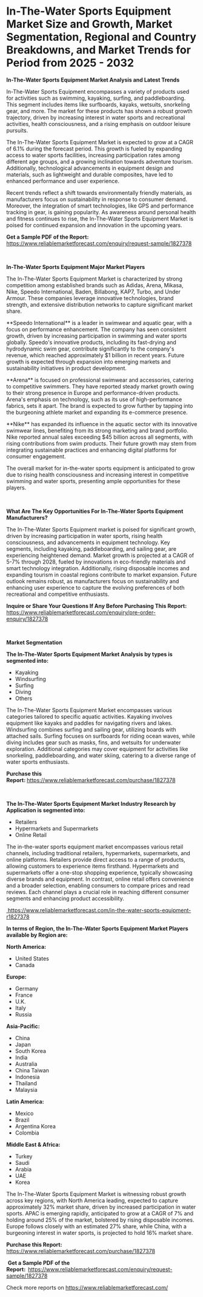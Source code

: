 <p><h1>In-The-Water Sports Equipment Market Size and Growth, Market Segmentation, Regional and Country Breakdowns, and Market Trends for Period from 2025 -  2032</h1></p><p><strong>In-The-Water Sports Equipment Market Analysis and Latest Trends</strong></p>
<p><p>In-The-Water Sports Equipment encompasses a variety of products used for activities such as swimming, kayaking, surfing, and paddleboarding. This segment includes items like surfboards, kayaks, wetsuits, snorkeling gear, and more. The market for these products has shown a robust growth trajectory, driven by increasing interest in water sports and recreational activities, health consciousness, and a rising emphasis on outdoor leisure pursuits.</p><p>The In-The-Water Sports Equipment Market is expected to grow at a CAGR of 6.1% during the forecast period. This growth is fueled by expanding access to water sports facilities, increasing participation rates among different age groups, and a growing inclination towards adventure tourism. Additionally, technological advancements in equipment design and materials, such as lightweight and durable composites, have led to enhanced performance and user experience.</p><p>Recent trends reflect a shift towards environmentally friendly materials, as manufacturers focus on sustainability in response to consumer demand. Moreover, the integration of smart technologies, like GPS and performance tracking in gear, is gaining popularity. As awareness around personal health and fitness continues to rise, the In-The-Water Sports Equipment Market is poised for continued expansion and innovation in the upcoming years.</p></p>
<p><strong>Get a Sample PDF of the Report:&nbsp;</strong> <a href="https://www.reliablemarketforecast.com/enquiry/request-sample/1827378?utm_campaign=2314&utm_medium=2&utm_source=Github&utm_content=ia&utm_term=28022025&utm_id=in-the-water-sports-equipment">https://www.reliablemarketforecast.com/enquiry/request-sample/1827378</a></p>
<p>&nbsp;</p>
<p><strong>In-The-Water Sports Equipment Major Market Players</strong></p>
<p><p>The In-The-Water Sports Equipment Market is characterized by strong competition among established brands such as Adidas, Arena, Mikasa, Nike, Speedo International, Baden, Billabong, KAP7, Turbo, and Under Armour. These companies leverage innovative technologies, brand strength, and extensive distribution networks to capture significant market share.</p><p>**Speedo International** is a leader in swimwear and aquatic gear, with a focus on performance enhancement. The company has seen consistent growth, driven by increasing participation in swimming and water sports globally. Speedo's innovative products, including its fast-drying and hydrodynamic swim gear, contribute significantly to the company's revenue, which reached approximately $1 billion in recent years. Future growth is expected through expansion into emerging markets and sustainability initiatives in product development.</p><p>**Arena** is focused on professional swimwear and accessories, catering to competitive swimmers. They have reported steady market growth owing to their strong presence in Europe and performance-driven products. Arena's emphasis on technology, such as its use of high-performance fabrics, sets it apart. The brand is expected to grow further by tapping into the burgeoning athlete market and expanding its e-commerce presence.</p><p>**Nike** has expanded its influence in the aquatic sector with its innovative swimwear lines, benefiting from its strong marketing and brand portfolio. Nike reported annual sales exceeding $45 billion across all segments, with rising contributions from swim products. Their future growth may stem from integrating sustainable practices and enhancing digital platforms for consumer engagement.</p><p>The overall market for in-the-water sports equipment is anticipated to grow due to rising health consciousness and increasing interest in competitive swimming and water sports, presenting ample opportunities for these players.</p></p>
<p>&nbsp;</p>
<p><strong>What Are The Key Opportunities For In-The-Water Sports Equipment Manufacturers?</strong></p>
<p><p>The In-The-Water Sports Equipment market is poised for significant growth, driven by increasing participation in water sports, rising health consciousness, and advancements in equipment technology. Key segments, including kayaking, paddleboarding, and sailing gear, are experiencing heightened demand. Market growth is projected at a CAGR of 5-7% through 2028, fueled by innovations in eco-friendly materials and smart technology integration. Additionally, rising disposable incomes and expanding tourism in coastal regions contribute to market expansion. Future outlook remains robust, as manufacturers focus on sustainability and enhancing user experience to capture the evolving preferences of both recreational and competitive enthusiasts.</p></p>
<p><strong>Inquire or Share Your Questions If Any Before Purchasing This Report:</strong> <a href="https://www.reliablemarketforecast.com/enquiry/pre-order-enquiry/1827378?utm_campaign=2314&utm_medium=2&utm_source=Github&utm_content=ia&utm_term=28022025&utm_id=in-the-water-sports-equipment">https://www.reliablemarketforecast.com/enquiry/pre-order-enquiry/1827378</a></p>
<p>&nbsp;</p>
<p><strong>Market Segmentation</strong></p>
<p><strong>The In-The-Water Sports Equipment Market Analysis by types is segmented into:</strong></p>
<p><ul><li>Kayaking</li><li>Windsurfing</li><li>Surfing</li><li>Diving</li><li>Others</li></ul></p>
<p><p>The In-The-Water Sports Equipment Market encompasses various categories tailored to specific aquatic activities. Kayaking involves equipment like kayaks and paddles for navigating rivers and lakes. Windsurfing combines surfing and sailing gear, utilizing boards with attached sails. Surfing focuses on surfboards for riding ocean waves, while diving includes gear such as masks, fins, and wetsuits for underwater exploration. Additional categories may cover equipment for activities like snorkeling, paddleboarding, and water skiing, catering to a diverse range of water sports enthusiasts.</p></p>
<p><strong>Purchase this Report:&nbsp;</strong><a href="https://www.reliablemarketforecast.com/purchase/1827378?utm_campaign=2314&utm_medium=2&utm_source=Github&utm_content=ia&utm_term=28022025&utm_id=in-the-water-sports-equipment">https://www.reliablemarketforecast.com/purchase/1827378</a></p>
<p>&nbsp;</p>
<p><strong>The In-The-Water Sports Equipment Market Industry Research by Application is segmented into:</strong></p>
<p><ul><li>Retailers</li><li>Hypermarkets and Supermarkets</li><li>Online Retail</li></ul></p>
<p><p>The in-the-water sports equipment market encompasses various retail channels, including traditional retailers, hypermarkets, supermarkets, and online platforms. Retailers provide direct access to a range of products, allowing customers to experience items firsthand. Hypermarkets and supermarkets offer a one-stop shopping experience, typically showcasing diverse brands and equipment. In contrast, online retail offers convenience and a broader selection, enabling consumers to compare prices and read reviews. Each channel plays a crucial role in reaching different consumer segments and enhancing product accessibility.</p></p>
<p><a href="https://www.reliablemarketforecast.com/in-the-water-sports-equipment-r1827378?utm_campaign=2314&utm_medium=2&utm_source=Github&utm_content=ia&utm_term=28022025&utm_id=in-the-water-sports-equipment">&nbsp;https://www.reliablemarketforecast.com/in-the-water-sports-equipment-r1827378</a></p>
<p><strong>In terms of Region, the In-The-Water Sports Equipment Market Players available by Region are:</strong></p>
<p>
    <p> <strong> North America: </strong>
        <ul>
            <li>United States</li>
            <li>Canada</li>
        </ul>
        </p> 
    <p> <strong> Europe: </strong>
        <ul>
            <li>Germany</li>
            <li>France</li>
            <li>U.K.</li>
            <li>Italy</li>
            <li>Russia</li>
        </ul>
        </p> 
    <p> <strong> Asia-Pacific: </strong>
        <ul>
            <li>China</li>
            <li>Japan</li>
            <li>South Korea</li>
            <li>India</li>
            <li>Australia</li>
            <li>China Taiwan</li>
            <li>Indonesia</li>
            <li>Thailand</li>
            <li>Malaysia</li>
        </ul>
        </p> 
    <p> <strong> Latin America: </strong>
        <ul>
            <li>Mexico</li>
            <li>Brazil</li>
            <li>Argentina Korea</li>
            <li>Colombia</li>
        </ul>
        </p> 
    <p> <strong> Middle East & Africa: </strong>
        <ul>
            <li>Turkey</li>
            <li>Saudi</li>
            <li>Arabia</li>
            <li>UAE</li>
            <li>Korea</li>
        </ul>
    </p>
    </p>
<p><p>The In-The-Water Sports Equipment Market is witnessing robust growth across key regions, with North America leading, expected to capture approximately 32% market share, driven by increased participation in water sports. APAC is emerging rapidly, anticipated to grow at a CAGR of 7% and holding around 25% of the market, bolstered by rising disposable incomes. Europe follows closely with an estimated 27% share, while China, with a burgeoning interest in water sports, is projected to hold 16% market share.</p></p>
<p><strong>Purchase this Report: </strong><a href="https://www.reliablemarketforecast.com/purchase/1827378?utm_campaign=2314&utm_medium=2&utm_source=Github&utm_content=ia&utm_term=28022025&utm_id=in-the-water-sports-equipment">https://www.reliablemarketforecast.com/purchase/1827378</a></p>
<p>&nbsp;<strong>Get a Sample PDF of the Report:&nbsp;&nbsp;</strong><a href="https://www.reliablemarketforecast.com/enquiry/request-sample/1827378?utm_campaign=2314&utm_medium=2&utm_source=Github&utm_content=ia&utm_term=28022025&utm_id=in-the-water-sports-equipment">https://www.reliablemarketforecast.com/enquiry/request-sample/1827378</a></p>
<p><strong></strong></p>
<p>Check more reports on <a href="https://www.reliablemarketforecast.com/?utm_campaign=2314&utm_medium=2&utm_source=Github&utm_content=ia&utm_term=28022025&utm_id=in-the-water-sports-equipment">https://www.reliablemarketforecast.com/</a></p>